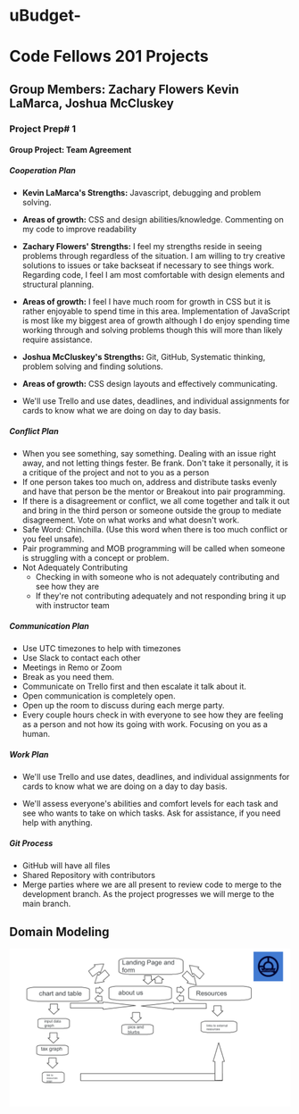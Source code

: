 # uBudget-

# Code Fellows 201 Projects

## Group Members: Zachary Flowers Kevin LaMarca, Joshua McCluskey

### Project Prep# 1

#### Group Project: Team Agreement

##### Cooperation Plan

* **Kevin LaMarca's Strengths:** Javascript, debugging and problem solving.
* **Areas of growth:** CSS and design abilities/knowledge. Commenting on my code to improve readability

* **Zachary Flowers' Strengths:** I feel my strengths reside in seeing problems through regardless of the situation. I am willing to try creative solutions to issues or take backseat if necessary to see things work. Regarding code, I feel I am most comfortable with design elements and structural planning.  
* **Areas of growth:** I feel I have much room for growth in CSS but it is rather enjoyable to spend time in this area. Implementation of JavaScript is most like my biggest area of growth although I do enjoy spending time working through and solving problems though this will more than likely require assistance.
  
* **Joshua McCluskey's Strengths:** Git, GitHub, Systematic thinking, problem solving and finding solutions.
* **Areas of growth:** CSS design layouts and effectively communicating.

* We'll use Trello and use dates, deadlines, and individual assignments for cards to know what we are doing on day to day basis.

##### Conflict Plan

* When you see something, say something. Dealing with an issue right away, and not letting things fester. Be frank. Don't take it personally, it is a critique of the project and not to you as a person
* If one person takes too much on, address and distribute tasks evenly and have that person be the mentor or Breakout into pair programming.
* If there is a disagreement or conflict, we all come together and talk it out and bring in the third person or someone outside the group to mediate disagreement. Vote on what works and what doesn't work.
* Safe Word: Chinchilla. (Use this word when there is too much conflict or you feel unsafe).
* Pair programming and MOB programming will be called when someone is struggling with a concept or problem.
* Not Adequately Contributing
  * Checking in with someone who is not adequately contributing and see how they are
  * If they're not contributing adequately and not responding bring it up with instructor team

##### Communication Plan

* Use UTC timezones to help with timezones
* Use Slack to contact each other
* Meetings in Remo or Zoom
* Break as you need them.
* Communicate on Trello first and then escalate it talk about it.
* Open communication is completely open.
* Open up the room to discuss during each merge party.
* Every couple hours check in with everyone to see how they are feeling as a person and not how its going with work. Focusing on you as a human.

##### Work Plan

* We'll use Trello and use dates, deadlines, and individual assignments for cards to know what we are doing on a day to day basis.

* We'll assess everyone's abilities and comfort levels for each task and see who wants to take on which tasks. Ask for assistance, if you need help with anything.

##### Git Process

* GitHub will have all files
* Shared Repository with contributors
* Merge parties where we are all present to review code to merge to the development branch. As the project progresses we will merge to the main branch.

## Domain Modeling

![Domain Modeling Diagram](/assests/uBudget%20Jam%201.png)

